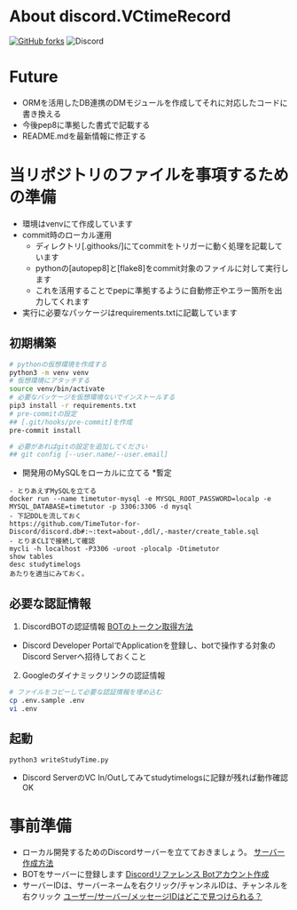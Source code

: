 # About discord.VCtimeRecord
[![GitHub forks](https://img.shields.io/github/forks/mo9mo9study/discord.VCtimeRecord.svg)](https://github.com/mo9mo9study/discord.VCtimeRecord/network)
![Discord](https://discordapp.com/api/guilds/603582455756095488/widget.png?style=shield)

# Future
- ORMを活用したDB連携のDMモジュールを作成してそれに対応したコードに書き換える
- 今後pep8に準拠した書式で記載する
- README.mdを最新情報に修正する


# 当リポジトリのファイルを事項するための準備
- 環境はvenvにて作成しています
- commit時のローカル運用
  - ディレクトリ[.githooks/]にてcommitをトリガーに動く処理を記載しています
  - pythonの[autopep8]と[flake8]をcommit対象のファイルに対して実行します
  - これを活用することでpepに準拠するように自動修正やエラー箇所を出力してくれます
- 実行に必要なパッケージはrequirements.txtに記載しています
## 初期構築
```sh
# pythonの仮想環境を作成する
python3 -m venv venv
# 仮想環境にアタッチする
source venv/bin/activate
# 必要なパッケージを仮想環境ないでインストールする
pip3 install -r requirements.txt
# pre-commitの設定
## [.git/hooks/pre-commit]を作成
pre-commit install

# 必要があればgitの設定を追加してください
## git config [--user.name/--user.email]
```

- 開発用のMySQLをローカルに立てる *暫定
```
- とりあえずMySQLを立てる
docker run --name timetutor-mysql -e MYSQL_ROOT_PASSWORD=localp -e MYSQL_DATABASE=timetutor -p 3306:3306 -d mysql
- 下記DDLを流しておく
https://github.com/TimeTutor-for-Discord/discord.db#:~:text=about-,ddl/,-master/create_table.sql
- とりまCLIで接続して確認
mycli -h localhost -P3306 -uroot -plocalp -Dtimetutor
show tables
desc studytimelogs
あたりを適当にみておく。
```

## 必要な認証情報
1. DiscordBOTの認証情報
[BOTのトークン取得方法](https://discordpy.readthedocs.io/ja/latest/discord.html#discord-intro)
  - Discord Developer PortalでApplicationを登録し、botで操作する対象のDiscord Serverへ招待しておくこと
2. Googleのダイナミックリンクの認証情報
```sh
# ファイルをコピーして必要な認証情報を埋め込む
cp .env.sample .env
vi .env
```

## 起動
```
python3 writeStudyTime.py 
```
- Discord ServerのVC In/Outしてみてstudytimelogsに記録が残れば動作確認OK

# 事前準備
- ローカル開発するためのDiscordサーバーを立てておきましょう。
[サーバー作成方法](https://support.discord.com/hc/ja/articles/204849977-%E3%82%B5%E3%83%BC%E3%83%90%E3%83%BC%E3%81%AE%E4%BD%9C%E6%88%90%E3%81%AE%E4%BB%95%E6%96%B9)
- BOTをサーバーに登録します
[Discordリファレンス Botアカウント作成](https://discordpy.readthedocs.io/ja/latest/discord.html)
- サーバーIDは、サーバーネームを右クリック/チャンネルIDは、チャンネルを右クリック
[ユーザー/サーバー/メッセージIDはどこで見つけられる？](https://support.discord.com/hc/ja/articles/206346498-%E3%83%A6%E3%83%BC%E3%82%B6%E3%83%BC-%E3%82%B5%E3%83%BC%E3%83%90%E3%83%BC-%E3%83%A1%E3%83%83%E3%82%BB%E3%83%BC%E3%82%B8ID%E3%81%AF%E3%81%A9%E3%81%93%E3%81%A7%E8%A6%8B%E3%81%A4%E3%81%91%E3%82%89%E3%82%8C%E3%82%8B-)


